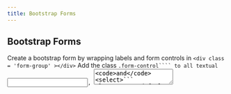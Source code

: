 ```yaml
---
title: Bootstrap Forms
---
```

## Bootstrap Forms

Create a bootstrap form by wrapping labels and form controls in ```<div class = 'form-group' ></div>```
Add the class ```.form-control```` to all textual ```<input>```, ```<textarea>``` and ```<select>``` elements. By default, bootstrap forms have a width of 100%°


Bootstrap has three layouts for forms. Vertical, Horizontal and Inline. 
Vertical forms are the default form setting. 
For horizontal and in-line forms the classes ```.form-horizontal``` and ```.form-inline``` have to be added to the form element respectively. 

